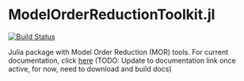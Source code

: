 # ModelOrderReductionToolkit.jl

[![Build Status](https://github.com/fbelik/ModelOrderReductionToolkit.jl/actions/workflows/CI.yml/badge.svg?branch=master)](https://github.com/fbelik/ModelOrderReductionToolkit.jl/actions/workflows/CI.yml?query=branch%3Amaster)

Julia package with Model Order Reduction (MOR) tools. For current documentation, click [here](https://github.com/fbelik/ModelOrderReductionToolkit.jl) (TODO: Update to documentation link once active, for now, need to download and build docs)